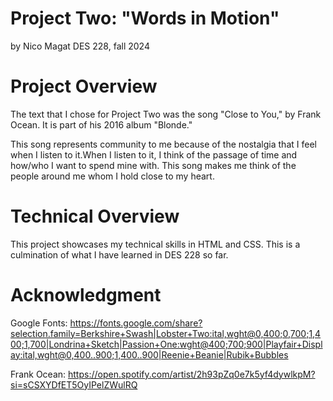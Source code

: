 # Project Two: "Words in Motion"

by Nico Magat
DES 228, fall 2024

# Project Overview

The text that I chose for Project Two was the song "Close to You," by Frank Ocean. It is part of his 2016 album "Blonde." 

This song represents community to me because of the nostalgia that I feel when I listen to it.When I listen to it, I think of the passage of time and how/who I want to spend mine with. This song makes me think of the people around me whom I hold close to my heart.

# Technical Overview

This project showcases my technical skills in HTML and CSS.
This is a culmination of what I have learned in DES 228 so far.

# Acknowledgment

Google Fonts: https://fonts.google.com/share?selection.family=Berkshire+Swash|Lobster+Two:ital,wght@0,400;0,700;1,400;1,700|Londrina+Sketch|Passion+One:wght@400;700;900|Playfair+Display:ital,wght@0,400..900;1,400..900|Reenie+Beanie|Rubik+Bubbles

Frank Ocean: https://open.spotify.com/artist/2h93pZq0e7k5yf4dywlkpM?si=sCSXYDfET5OyIPelZWulRQ